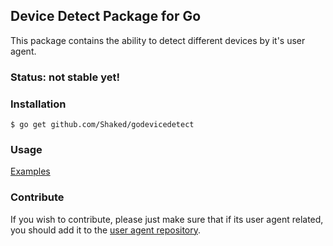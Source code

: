 ## Device Detect Package for Go

This package contains the ability to detect different devices by it's user agent.

### Status: not stable yet!

### Installation

```
$ go get github.com/Shaked/godevicedetect
```

### Usage

[Examples](/example)

### Contribute

If you wish to contribute, please just make sure that if its user agent related, you should add it to the [user agent repository](https://github.com/Shaked/user-agents).